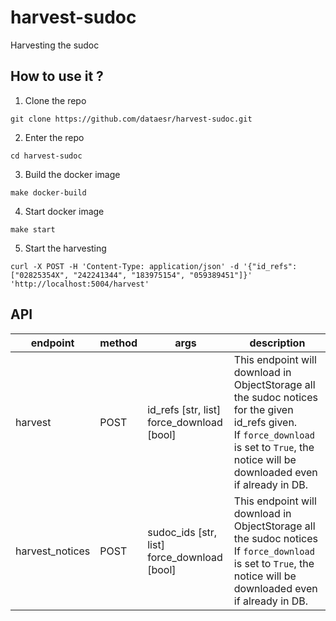 # harvest-sudoc
Harvesting the sudoc

## How to use it ?

1. Clone the repo

`git clone https://github.com/dataesr/harvest-sudoc.git`

2. Enter the repo

`cd harvest-sudoc`

3. Build the docker image

`make docker-build`

4. Start docker image

`make start`

5. Start the harvesting

`curl -X POST -H 'Content-Type: application/json' -d '{"id_refs": ["02825354X", "242241344", "183975154", "059389451"]}' 'http://localhost:5004/harvest'`


## API

| endpoint | method |   args   | description |
| -------- | ------ | -------- | ----------- |
| harvest  | POST   | id_refs [str, list]<br>force_download [bool] | This endpoint will download in ObjectStorage all the sudoc notices for the given id_refs given.<br>If `force_download` is set to `True`, the notice will be downloaded even if already in DB. |
| harvest_notices | POST | sudoc_ids [str, list]<br>force_download [bool] | This endpoint will download in ObjectStorage all the sudoc notices<br>If `force_download` is set to `True`, the notice will be downloaded even if already in DB. |

